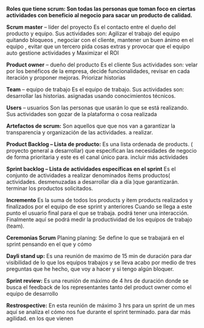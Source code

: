 **Roles que tiene scrum:
Son todas las personas que toman foco en ciertas actividades con beneficio al negocio para sacar un producto de calidad.**

**Scrum master** – líder del proyecto
Es el contacto entre el dueño del producto y equipo. Sus actividades son: Agilizar el trabajo del equipo quitando bloqueos , negociar con el cliente, mantener un buen ánimo en el equipo , evitar que un tercero pida cosas extras y provocar que el equipo auto gestione actividades y Maximizar el ROI

**Product owner** – dueño del producto
Es el cliente Sus actividades son: velar por los benéficos de la empresa, decide funcionalidades, revisar en cada iteración y proponer mejoras. Priorizar historias

**Team** – equipo de trabajo
Es el equipo de trabajo. Sus actividades son: desarrollar las historias. asignadas usando conocimientos técnicos.

**Users** – usuarios
Son las personas que usarán lo que se está realizando. Sus actividades son gozar de la plataforma o cosa realizada

**Artefactos de scrum:**
Son aquellos que que nos van a garantizar la transparencia y organización de las actividades. a realizar.

**Product Backlog – Lista de producto:**
Es una lista ordenada de products. ( proyecto general a desarrollar) que especifican las necesidades de negocio de forma prioritaria y este es el canal único para. incluir más actividades

**Sprint backlog – Lista de actividades específicas en el sprint**
Es el conjunto de actividades a realizar denominados ítems productos( actividades. desmenuzadas a desarrollar día a día )que garantizarán. terminar los productos solicitados.

**Incremento**
Es la suma de todos los products y item products realizados y finalizados por el equipo de ese sprint y anteriores Cuando se llega a este punto el usuario final para el que se trabaja. podrá tener una interacción. Finalmente aquí se podrá medir la productividad de los equipos de trabajo (team).

**Ceremonias Scrum**
Planing planing:
Se define lo que se trabajará en el sprint pensando en el que y cómo

**Dayli stand up:**
Es una reunión de maximo de 15 min de duración para dar visibilidad de lo que los equipos trabajos y se lleva acabo por medio de tres preguntas que he hecho, que voy a hacer y si tengo algún bloquer.

**Sprint review:**
Es una reunión de máximo de 4 hrs de duración donde se busca el feedback de los representantes tanto del product owner como el equipo de desarrollo

**Restrospective:**
En esta reunión de máximo 3 hrs para un sprint de un mes aquí se analiza el cómo nos fue durante el sprint terminado. para dar más agilidad. en los que vienen
